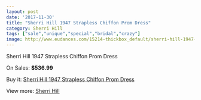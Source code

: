 ```yaml
---
layout: post
date: '2017-11-30'
title: "Sherri Hill 1947 Strapless Chiffon Prom Dress"
category: Sherri Hill
tags: ["sale","unique","special","bridal","crazy"]
image: http://www.eudances.com/15214-thickbox_default/sherri-hill-1947-strapless-chiffon-prom-dress.jpg
---
```

Sherri Hill 1947 Strapless Chiffon Prom Dress

On Sales: **$536.99**
<a href="https://www.eudances.com/en/sherri-hill/4507-sherri-hill-1947-strapless-chiffon-prom-dress.html"><amp-img layout="responsive" width="600" height="600" src="//www.eudances.com/15214-thickbox_default/sherri-hill-1947-strapless-chiffon-prom-dress.jpg" alt="Sherri Hill 1947 Strapless Chiffon Prom Dress 0" /></a>
<a href="https://www.eudances.com/en/sherri-hill/4507-sherri-hill-1947-strapless-chiffon-prom-dress.html"><amp-img layout="responsive" width="600" height="600" src="//www.eudances.com/15216-thickbox_default/sherri-hill-1947-strapless-chiffon-prom-dress.jpg" alt="Sherri Hill 1947 Strapless Chiffon Prom Dress 1" /></a>
<a href="https://www.eudances.com/en/sherri-hill/4507-sherri-hill-1947-strapless-chiffon-prom-dress.html"><amp-img layout="responsive" width="600" height="600" src="//www.eudances.com/15215-thickbox_default/sherri-hill-1947-strapless-chiffon-prom-dress.jpg" alt="Sherri Hill 1947 Strapless Chiffon Prom Dress 2" /></a>

Buy it: [Sherri Hill 1947 Strapless Chiffon Prom Dress](https://www.eudances.com/en/sherri-hill/4507-sherri-hill-1947-strapless-chiffon-prom-dress.html "Sherri Hill 1947 Strapless Chiffon Prom Dress")

View more: [Sherri Hill](https://www.eudances.com/en/80-Sherri-Hill "Sherri Hill")